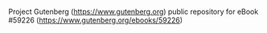 Project Gutenberg (https://www.gutenberg.org) public repository for
eBook #59226 (https://www.gutenberg.org/ebooks/59226)
